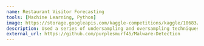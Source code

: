 ```yaml
---
name: Restaurant Visitor Forecasting
tools: [Machine Learning, Python]
image: https://storage.googleapis.com/kaggle-competitions/kaggle/10683/logos/header.png?t=2018-09-19-16-54-46
description: Used a series of undersampling and oversampling techniques with LGBM to classify the malware risk of amachine with 67% accuracy given machine properties.
external_url: https://github.com/purplesmurf45/Malware-Detection
---
```

